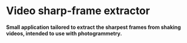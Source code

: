 # Video sharp-frame extractor

**Small application tailored to extract the sharpest frames from shaking videos, intended to use with photogrammetry.**
